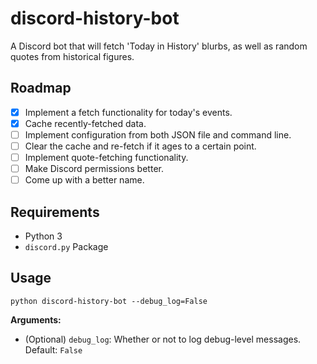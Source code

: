 # discord-history-bot
A Discord bot that will fetch 'Today in History' blurbs, as well as random quotes from historical figures.

## Roadmap
- [x] Implement a fetch functionality for today's events.
- [x] Cache recently-fetched data.
- [ ] Implement configuration from both JSON file and command line.
- [ ] Clear the cache and re-fetch if it ages to a certain point.
- [ ] Implement quote-fetching functionality.
- [ ] Make Discord permissions better.
- [ ] Come up with a better name.

## Requirements
- Python 3
- ``discord.py`` Package

## Usage
``python discord-history-bot --debug_log=False``

**Arguments:**
- (Optional) ``debug_log``: Whether or not to log debug-level messages. Default: ``False``
